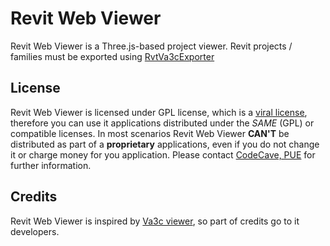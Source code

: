 Revit Web Viewer
=====================

Revit Web Viewer is a Three.js-based project viewer. Revit projects / families must be exported using [RvtVa3cExporter](https://github.com/OpenHoReCa/RvtVa3cExporter)

## License
Revit Web Viewer is licensed under GPL license, which is a [viral license](https://en.wikipedia.org/wiki/Viral_license), therefore you can use it applications distributed under the *SAME* (GPL) or compatible licenses. In most scenarios Revit Web Viewer **CAN'T** be distributed as part of a **proprietary** applications, even if you do not change it or charge money for you application.
Please contact [CodeCave, PUE](https://codecave.pro/contact-us/) for further information.


## Credits

Revit Web Viewer is inspired by [Va3c viewer](https://github.com/OpenHoReCa/RvtVa3cViewer), so part of credits go to it developers.